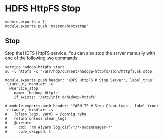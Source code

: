 
# HDFS HttpFS Stop

    module.exports = []
    module.exports.push 'masson/bootstrap'

## Stop

Stop the HDFS HttpFS service. You can also stop the server manually with one of
the following two commands:

```
service hadoop-httpfs start
su -l httpfs -c '/usr/hdp/current/hadoop-httpfs/sbin/httpfs.sh stop'
```

    module.exports.push header: 'HDFS HttpFS # Stop Server', label_true: 'STOPPED', handler: ->
      @service_stop
        name: 'hadoop-httpfs'
        if_exists: '/etc/init.d/hadoop-httpfs'

    # module.exports.push header: 'YARN TS # Stop Clean Logs', label_true: 'CLEANED', handler: ->
    #   {clean_logs, yarn} = @config.ryba
    #   return unless clean_logs
    #   @execute
    #     cmd: 'rm #{yarn.log_dir}/*/*-nodemanager-*'
    #     code_skipped: 1
